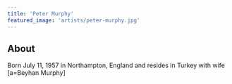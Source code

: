 ```yaml
---
title: 'Peter Murphy'
featured_image: 'artists/peter-murphy.jpg'
---
```


## About

Born July 11, 1957 in Northampton, England and resides in Turkey with wife [a=Beyhan Murphy]

